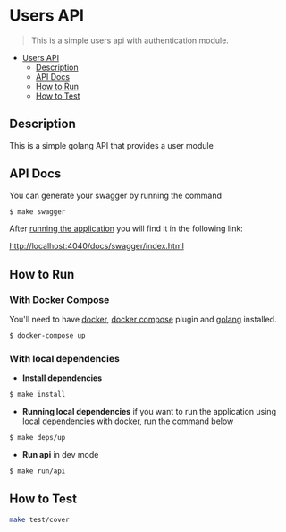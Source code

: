 # Users API
> This is a simple users api with authentication module.

- [Users API](#users-api)
  - [Description](#description)
  - [API Docs](#api-docs)
  - [How to Run](#how-to-run)
  - [How to Test](#how-to-test)

## Description

This is a simple golang API that provides a user module

## API Docs

You can generate your swagger by running the command

```bash
$ make swagger
```

After [running the application](#how-to-run) you will find it in the following link:

<http://localhost:4040/docs/swagger/index.html>

## How to Run

### With Docker Compose

You'll need to have [docker](https://docs.docker.com/engine/install/ubuntu/), [docker compose](https://docs.docker.com/compose/cli-command/#install-on-linux) plugin and [golang](https://go.dev/doc/install) installed.

```bash
$ docker-compose up
```

### With local dependencies

* **Install dependencies**

```bash
$ make install
```

* **Running local dependencies** if you want to run the application using local dependencies with docker, run the command below

```bash
$ make deps/up
```

* **Run api** in dev mode

```bash
$ make run/api
```

## How to Test

```bash
make test/cover
```
